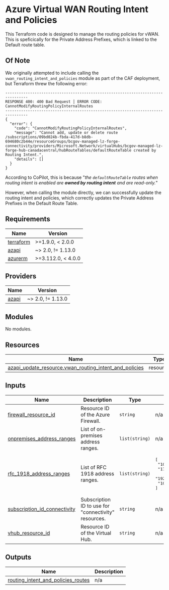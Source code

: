 # Azure Virtual WAN Routing Intent and Policies

This Terraform code is designed to manage the routing policies for vWAN. This is speficically for the Private Address Prefixes, which is linked to the Default route table.

## Of Note

We originally attempted to include calling the `vwan_routing_intent_and_policies` module as part of the CAF deployment, but Terraform threw the following error:

```shell
--------------------------------------------------------------------------------
RESPONSE 400: 400 Bad Request │ ERROR CODE: CannotModifyRoutingPolicyInternalRoutes
--------------------------------------------------------------------------------
{
  "error": {
    "code": "CannotModifyRoutingPolicyInternalRoutes",
    "message": "Cannot add, update or delete route /subscriptions/09bd024b-fbda-417d-b8db-694680c2b44e/resourceGroups/bcgov-managed-lz-forge-connectivity/providers/Microsoft.Network/virtualHubs/bcgov-managed-lz-forge-hub-canadacentral/hubRouteTables/defaultRouteTable created by Routing Intent.",
    "details": []
  }
}
```

According to CoPilot, this is because "_the `defaultRouteTable` routes when routing intent is enabled are **owned by routing intent** and are read-only._"

However, when calling the module directly, we can successfully update the routing intent and policies, which correctly updates the Private Address Prefixes in the Default Route Table.

<!-- BEGIN_TF_DOCS -->
## Requirements

| Name | Version |
|------|---------|
| <a name="requirement_terraform"></a> [terraform](#requirement\_terraform) | >=1.9.0, < 2.0.0 |
| <a name="requirement_azapi"></a> [azapi](#requirement\_azapi) | ~> 2.0, != 1.13.0 |
| <a name="requirement_azurerm"></a> [azurerm](#requirement\_azurerm) | >=3.112.0, < 4.0.0 |

## Providers

| Name | Version |
|------|---------|
| <a name="provider_azapi"></a> [azapi](#provider\_azapi) | ~> 2.0, != 1.13.0 |

## Modules

No modules.

## Resources

| Name | Type |
|------|------|
| [azapi_update_resource.vwan_routing_intent_and_policies](https://registry.terraform.io/providers/azure/azapi/latest/docs/resources/update_resource) | resource |

## Inputs

| Name | Description | Type | Default | Required |
|------|-------------|------|---------|:--------:|
| <a name="input_firewall_resource_id"></a> [firewall\_resource\_id](#input\_firewall\_resource\_id) | Resource ID of the Azure Firewall. | `string` | n/a | yes |
| <a name="input_onpremises_address_ranges"></a> [onpremises\_address\_ranges](#input\_onpremises\_address\_ranges) | List of on-premises address ranges. | `list(string)` | n/a | yes |
| <a name="input_rfc_1918_address_ranges"></a> [rfc\_1918\_address\_ranges](#input\_rfc\_1918\_address\_ranges) | List of RFC 1918 address ranges. | `list(string)` | <pre>[<br/>  "10.0.0.0/8",<br/>  "172.16.0.0/12",<br/>  "192.168.0.0/16",<br/>  "100.64.0.0/10"<br/>]</pre> | no |
| <a name="input_subscription_id_connectivity"></a> [subscription\_id\_connectivity](#input\_subscription\_id\_connectivity) | Subscription ID to use for "connectivity" resources. | `string` | n/a | yes |
| <a name="input_vhub_resource_id"></a> [vhub\_resource\_id](#input\_vhub\_resource\_id) | Resource ID of the Virtual Hub. | `string` | n/a | yes |

## Outputs

| Name | Description |
|------|-------------|
| <a name="output_routing_intent_and_policies_routes"></a> [routing\_intent\_and\_policies\_routes](#output\_routing\_intent\_and\_policies\_routes) | n/a |
<!-- END_TF_DOCS -->
